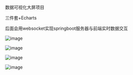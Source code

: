 数据可视化大屏项目


三件套+Echarts

后面会用websocket实现springboot服务器与前端实时数据交互


![image](https://github.com/user-attachments/assets/5e074373-8fe8-45c7-aefb-298839412bdf)



![image](https://github.com/user-attachments/assets/31ddcabd-1d54-4f2c-aba2-04d66428b542)



![image](https://github.com/user-attachments/assets/d988eeff-c1c7-4247-9c9f-19c39199ac42)



![image](https://github.com/user-attachments/assets/d436d230-b3c3-45d1-a4bd-ab2f9c4acaba)

